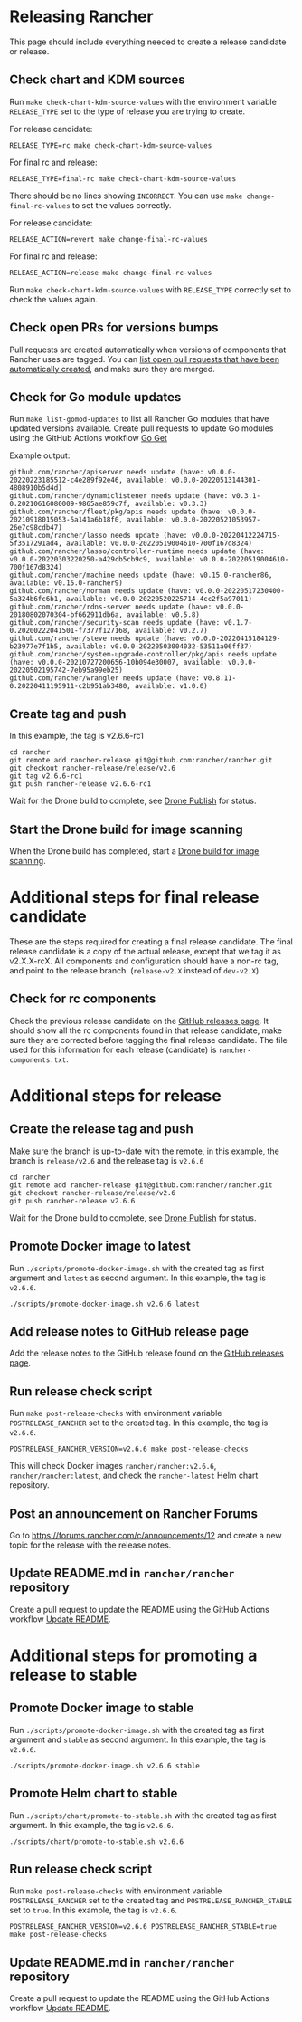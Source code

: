 # Releasing Rancher

This page should include everything needed to create a release candidate or release.

## Check chart and KDM sources

Run `make check-chart-kdm-source-values` with the environment variable `RELEASE_TYPE` set to the type of release you are trying to create.

For release candidate:

```
RELEASE_TYPE=rc make check-chart-kdm-source-values
```

For final rc and release:

```
RELEASE_TYPE=final-rc make check-chart-kdm-source-values
```

There should be no lines showing `INCORRECT`. You can use `make change-final-rc-values` to set the values correctly.

For release candidate:

```
RELEASE_ACTION=revert make change-final-rc-values
```

For final rc and release:

```
RELEASE_ACTION=release make change-final-rc-values
```

Run `make check-chart-kdm-source-values` with `RELEASE_TYPE` correctly set to check the values again.

## Check open PRs for versions bumps

Pull requests are created automatically when versions of components that Rancher uses are tagged. You can [list open pull requests that have been automatically created](https://github.com/rancher/rancher/pulls?q=is%3Apr+label%3Astatus%2Fauto-created+is%3Aopen), and make sure they are merged. 

## Check for Go module updates

Run `make list-gomod-updates` to list all Rancher Go modules that have updated versions available. Create pull requests to update Go modules using the GitHub Actions workflow [Go Get](https://github.com/rancher/rancher/actions/workflows/go-get.yml)

Example output:

```
github.com/rancher/apiserver needs update (have: v0.0.0-20220223185512-c4e289f92e46, available: v0.0.0-20220513144301-4808910b5d4d)
github.com/rancher/dynamiclistener needs update (have: v0.3.1-0.20210616080009-9865ae859c7f, available: v0.3.3)
github.com/rancher/fleet/pkg/apis needs update (have: v0.0.0-20210918015053-5a141a6b18f0, available: v0.0.0-20220521053957-26e7c98cdb47)
github.com/rancher/lasso needs update (have: v0.0.0-20220412224715-5f3517291ad4, available: v0.0.0-20220519004610-700f167d8324)
github.com/rancher/lasso/controller-runtime needs update (have: v0.0.0-20220303220250-a429cb5cb9c9, available: v0.0.0-20220519004610-700f167d8324)
github.com/rancher/machine needs update (have: v0.15.0-rancher86, available: v0.15.0-rancher9)
github.com/rancher/norman needs update (have: v0.0.0-20220517230400-5a324b6fc6b1, available: v0.0.0-20220520225714-4cc2f5a97011)
github.com/rancher/rdns-server needs update (have: v0.0.0-20180802070304-bf662911db6a, available: v0.5.8)
github.com/rancher/security-scan needs update (have: v0.1.7-0.20200222041501-f7377f127168, available: v0.2.7)
github.com/rancher/steve needs update (have: v0.0.0-20220415184129-b23977e7f1b5, available: v0.0.0-20220503004032-53511a06ff37)
github.com/rancher/system-upgrade-controller/pkg/apis needs update (have: v0.0.0-20210727200656-10b094e30007, available: v0.0.0-20220502195742-7eb95a99eb25)
github.com/rancher/wrangler needs update (have: v0.8.11-0.20220411195911-c2b951ab3480, available: v1.0.0)
```

## Create tag and push

In this example, the tag is v2.6.6-rc1

```
cd rancher
git remote add rancher-release git@github.com:rancher/rancher.git
git checkout rancher-release/release/v2.6
git tag v2.6.6-rc1
git push rancher-release v2.6.6-rc1
```

Wait for the Drone build to complete, see [Drone Publish](https://drone-publish.rancher.io/rancher/rancher) for status.

## Start the Drone build for image scanning

When the Drone build has completed, start a [Drone build for image scanning](https://github.com/rancher/image-scanning/#triggering-a-scan).

# Additional steps for final release candidate

These are the steps required for creating a final release candidate. The final release candidate is a copy of the actual release, except that we tag it as v2.X.X-rcX. All components and configuration should have a non-rc tag, and point to the release branch. (`release-v2.X` instead of `dev-v2.X`)

## Check for rc components

Check the previous release candidate on the [GitHub releases page](https://github.com/rancher/rancher/releases). It should show all the rc components found in that release candidate, make sure they are corrected before tagging the final release candidate. The file used for this information for each release (candidate) is `rancher-components.txt`.

# Additional steps for release

## Create the release tag and push

Make sure the branch is up-to-date with the remote, in this example, the branch is `release/v2.6` and the release tag is `v2.6.6`

```
cd rancher
git remote add rancher-release git@github.com:rancher/rancher.git
git checkout rancher-release/release/v2.6
git push rancher-release v2.6.6
```

Wait for the Drone build to complete, see [Drone Publish](https://drone-publish.rancher.io/rancher/rancher) for status.

## Promote Docker image to latest

Run `./scripts/promote-docker-image.sh` with the created tag as first argument and `latest` as second argument. In this example, the tag is `v2.6.6`.

```
./scripts/promote-docker-image.sh v2.6.6 latest
```

## Add release notes to GitHub release page

Add the release notes to the GitHub release found on the [GitHub releases page](https://github.com/rancher/rancher/releases).

## Run release check script

Run `make post-release-checks` with environment variable `POSTRELEASE_RANCHER` set to the created tag. In this example, the tag is `v2.6.6`.

```
POSTRELEASE_RANCHER_VERSION=v2.6.6 make post-release-checks
```

This will check Docker images `rancher/rancher:v2.6.6`, `rancher/rancher:latest`, and check the `rancher-latest` Helm chart repository.

## Post an announcement on Rancher Forums

Go to https://forums.rancher.com/c/announcements/12 and create a new topic for the release with the release notes.

## Update README.md in `rancher/rancher` repository

Create a pull request to update the README using the GitHub Actions workflow [Update README](https://github.com/rancher/rancher/actions/workflows/update-readme.yml).

# Additional steps for promoting a release to stable

## Promote Docker image to stable

Run `./scripts/promote-docker-image.sh` with the created tag as first argument and `stable` as second argument. In this example, the tag is `v2.6.6`.

```
./scripts/promote-docker-image.sh v2.6.6 stable
```

## Promote Helm chart to stable

Run `./scripts/chart/promote-to-stable.sh` with the created tag as first argument. In this example, the tag is `v2.6.6`.

```
./scripts/chart/promote-to-stable.sh v2.6.6
```

## Run release check script

Run `make post-release-checks` with environment variable `POSTRELEASE_RANCHER` set to the created tag and `POSTRELEASE_RANCHER_STABLE` set to `true`. In this example, the tag is `v2.6.6`.

```
POSTRELEASE_RANCHER_VERSION=v2.6.6 POSTRELEASE_RANCHER_STABLE=true make post-release-checks
```

## Update README.md in `rancher/rancher` repository

Create a pull request to update the README using the GitHub Actions workflow [Update README](https://github.com/rancher/rancher/actions/workflows/update-readme.yml).
